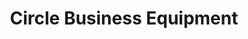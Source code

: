 ---
title: "Circle Business Equipment"
url: /indianapolis/circle-business-equipment/
shop: department store
---
